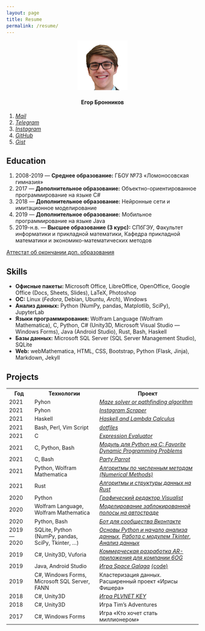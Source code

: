 ```yaml
---
layout: page
title: Resume
permalink: /resume/
---
```


<p align="center">
    <img src="/assets/avatar.png" width="130px"/>
    <h4 align="center">Егор Бронников</h4>
</p>

<p>
    <ol>
        <li><a href="mailto:bronnikov.40@mail.ru" target="_blank"><em>Mail</em></a></li>
        <li><a href="https://t.me/endygamedev" target="_blank"><em>Telegram</em></a></li>
        <li><a href="https://instagram.com/endygamedev_/" target="_blank"><em>Instagram</em></a></li>
        <li><a href="https://github.com/endygamedev" target="_blank"><em>GitHub</em></a></li>
        <li><a href="https://gist.github.com/endygamedev" target="_blank"><em>Gist</em></a></li>
    </ol>
</p>

<h2>Education</h2>
<ol>
    <li>2008-2019 — <strong>Среднее образование:</strong> ГБОУ №73 «Ломоносовская гимназия»</li>
    <li>2017 — <strong>Дополнительное образование:</strong> Объектно-ориентированное программирование на языке C#</li>
    <li>2018 — <strong>Дополнительное образование:</strong> Нейронные сети и имитационное моделирование</li>
    <li>2019 — <strong>Дополнительное образование:</strong> Мобильное программирование на языке Java</li>
    <li>2019-н.в. — <strong>Высшее образование (3 курс):</strong> СПбГЭУ, Факультет информатики и прикладной математики, Кафедра прикладной математики и экономико-математических методов</li>
</ol>
<p>
    <a href="https://drive.google.com/file/d/1yCIgf28BYDSZFEs2ZXSC_GWLx-FBa_5v/view?usp=sharing">Аттестат об окончании доп. образования</a>
</p>

<h2>Skills</h2>
<ul>
    <li><strong>Офисные пакеты:</strong> Microsoft Office, LibreOffice, OpenOffice, Google Office (Docs, Sheets, Slides), LaTeX, Photoshop</li>
    <li><strong>ОС:</strong> Linux (<i>Fedora</i>, Debian, Ubuntu, <i>Arch</i>), Windows</li>
    <li><strong>Анализ данных:</strong> Python (NumPy, pandas, Matplotlib, SciPy), JupyterLab</li>
    <li><strong>Языки программирования:</strong> Wolfram Language (Wolfram Mathematica), C, Python, C# (Unity3D, Microsoft Visual Studio — Windows Forms), Java (Android Studio), Rust, Bash, Haskell</li>
    <li><strong>Базы данных:</strong> Microsoft SQL Server (SQL Server Management Studio), SQLite</li>
    <li><strong>Web:</strong> webMathematica, HTML, CSS, Bootstrap, Python (Flask, Jinja), Markdown, Jekyll</li>
</ul>

<h2>Projects</h2>
<table>
<tr>
<th>Год</th>
<th>Технологии</th>
<th>Проект</th>
<tr>
<td>2021</td>
<td>Pyhon</td>
<td><a href="https://github.com/endygamedev/maze" target="_blank"><em>Maze solver or pathfinding algorithm</em></a></td>
</tr>
<tr>
<td>2021</td>
<td>Pyhon</td>
<td><a href="https://github.com/endygamedev/instagram-scraper" target="_blank"><em>Instagram Scraper</em></a></td>
</tr>
<tr>
<td>2021</td>
<td>Haskell</td>
<td><a href="https://github.com/endygamedev/learn-haskell" target="_blank"><em>Haskell and Lambda Calculus</em></a></td>
</tr>
<tr>
<td>2021</td>
<td>Bash, Perl, Vim Script</td>
<td><a href="https://github.com/endygamedev/dotfiles" target="_blank"><em>dotfiles</em></a></td>
</tr>
<tr>
<td>2021</td>
<td>C</td>
<td><a href="https://github.com/endygamedev/expression-evaluator" target="_blank"><em>Expression Evaluator</em></a></td>
</tr>
<tr>
<td>2021</td>
<td>C, Python, Bash</td>
<td><a href="https://github.com/endygamedev/dynamic-programming/" target="_blank"><em>Модуль для Python на C: Favorite Dynamic Programming Problems</em></a></td>
</tr>
<tr>
<td>2021</td>
<td>C, Bash</td>
<td><a href="https://endygamedev.github.io/party-parrot/" target="_blank"><em>Party Parrot</em></a></td>
</tr>
<td>2021</td>
<td>Python, Wolfram Mathematica</td>
<td><a href="https://github.com/endygamedev/numerical_methods" target="_blank"><em>Алгоритмы по численным методам (Numerical Methods)</em></a></td>
</tr>
<tr>
<td>2021</td>
<td>Rust</td>
<td><a href="https://github.com/endygamedev/rust_algorithms" target="_blank"><em>Алгоритмы и структуры данных на Rust</em></a></td>
</tr>
<tr>
<td>2020</td>
<td>Python</td>
<td><a href="https://github.com/AM-DreamTeam/graphic_editor" target="_blank"><em>Графический редактор Visualist</em></a></td>
</tr>
<tr>
<td>2020</td>
<td>Wolfram Language, Wolfram Mathematica</td>
<td><a href="https://github.com/endygamedev/MathematicaProjects/tree/master/%D0%91%D1%80%D0%BE%D0%BD%D0%BD%D0%B8%D0%BA%D0%BE%D0%B2%20%D0%95%D0%B3%D0%BE%D1%80%20%D0%9F%D0%9C-1901%20%D0%9A%D1%83%D1%80%D1%81%D0%BE%D0%B2%D0%B0%D1%8F%20%D1%80%D0%B0%D0%B1%D0%BE%D1%82%D0%B0" target="_blank"><em>Моделирование заблокированной полосы на автостраде</em></a></td>
</tr>
<tr>
<td>2020</td>
<td>Python, Bash</td>
<td><a href="https://github.com/endygamedev/vk_bot" target="_blank"><em>Бот для сообщества Вконтакте</em></a></td>
</tr>
<tr>
<td>2019 — 2020</td>
<td>SQLite, Python (NumPy, pandas, SciPy, Tkinter, &hellip;)</td>
<td><a href="https://github.com/endygamedev/python_projects_2sem" target="_blank"><em>Основы Python и начало анализа данных</em></a>, <a href="https://github.com/endygamedev/Tkinter-Python"><em>Работа с модулем Tkinter</em></a>, <a href="https://github.com/endygamedev/data_analysis"><em>Анализ данных</em></a></td>
</tr>
<tr>
<td>2019</td>
<td>C#, Unity3D, Vuforia</td>
<td><a href="https://6og.ooo/" target="_blank"><em>Коммерческая разработка AR-приложения для компании 6OG</em></a></td>
</tr>
<tr>
<td>2019</td>
<td>Java, Android Studio</td>
<td><a href="https://endygamedev.itch.io/galaga" target="_blank"><em>Игра Space Galaga</em></a> <a href="https://github.com/endygamedev/Space_Galaga" target="_blank">(code)</a></td>
</tr>
<tr>
<td>2019</td>
<td>C#, Windows Forms, Microsoft SQL Server, FANN</td>
<td>Кластеризация данных. Расширенный проект «Ирисы Фишера»</td>
</tr>
<tr>
<td>2018</td>
<td>C#, Unity3D</td>
<td><a href="https://endygamedev.itch.io/plvnetkey" target="_blank"><em>Игра PLVNET KEY</em></a></td>
</tr>
<tr>
<td>2018</td>
<td>C#, Unity3D</td>
<td>Игра Tim&rsquo;s Adventures</td>
</tr>
<tr>
<td>2017</td>
<td>C#, Windows Forms</td>
<td>Игра «Кто хочет стать миллионером»</td>
</tr>
</table>